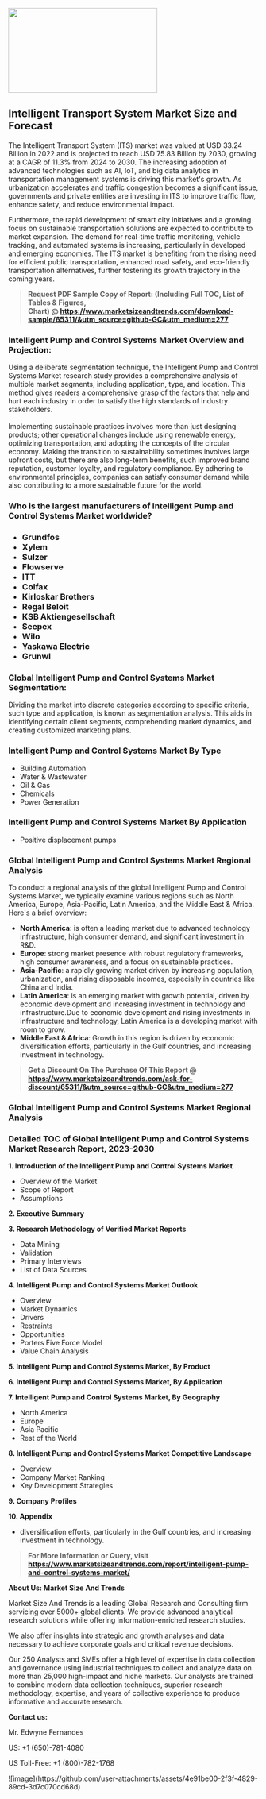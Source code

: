 <p><img class="alignnone size-medium wp-image-20088" src="https://ffe5etoiles.com/wp-content/uploads/2024/12/MST1-300x171.png" alt="" width="300" height="171" /></p><h2>Intelligent Transport System Market Size and Forecast</h2><p>The Intelligent Transport System (ITS) market was valued at USD 33.24 Billion in 2022 and is projected to reach USD 75.83 Billion by 2030, growing at a CAGR of 11.3% from 2024 to 2030. The increasing adoption of advanced technologies such as AI, IoT, and big data analytics in transportation management systems is driving this market's growth. As urbanization accelerates and traffic congestion becomes a significant issue, governments and private entities are investing in ITS to improve traffic flow, enhance safety, and reduce environmental impact.</p><p>Furthermore, the rapid development of smart city initiatives and a growing focus on sustainable transportation solutions are expected to contribute to market expansion. The demand for real-time traffic monitoring, vehicle tracking, and automated systems is increasing, particularly in developed and emerging economies. The ITS market is benefiting from the rising need for efficient public transportation, enhanced road safety, and eco-friendly transportation alternatives, further fostering its growth trajectory in the coming years.</p></p><blockquote id="" class=""><strong>Request PDF Sample Copy of Report: (Including Full TOC, List of Tables &amp; Figures, Chart)&nbsp;@&nbsp;<strong><a href="https://www.marketsizeandtrends.com/download-sample/65311/&utm_source=github-GC&utm_medium=277" target="_blank">https://www.marketsizeandtrends.com/download-sample/65311/&utm_source=github-GC&utm_medium=277</a></strong></strong></blockquote><h3 id="" class="">Intelligent Pump and Control Systems Market&nbsp;Overview and Projection:</h3><p id="" class="">Using a deliberate segmentation technique, the Intelligent Pump and Control Systems Market research study provides a comprehensive analysis of multiple market segments, including application, type, and location. This method gives readers a comprehensive grasp of the factors that help and hurt each industry in order to satisfy the high standards of industry stakeholders. <br /> <br />Implementing sustainable practices involves more than just designing products; other operational changes include using renewable energy, optimizing transportation, and adopting the concepts of the circular economy. Making the transition to sustainability sometimes involves large upfront costs, but there are also long-term benefits, such improved brand reputation, customer loyalty, and regulatory compliance. By adhering to environmental principles, companies can satisfy consumer demand while also contributing to a more sustainable future for the world.</p><h3 id="" class="">Who is the largest manufacturers of&nbsp;Intelligent Pump and Control Systems Market worldwide?</h3><h3 class=""><p><ul><li>Grundfos </li><li> Xylem </li><li> Sulzer </li><li> Flowserve </li><li> ITT </li><li> Colfax </li><li> Kirloskar Brothers </li><li> Regal Beloit </li><li> KSB Aktiengesellschaft </li><li> Seepex </li><li> Wilo </li><li> Yaskawa Electric </li><li> Grunwl</li></ul></p></h3><h3 id="" class="">Global&nbsp;Intelligent Pump and Control Systems Market Segmentation:</h3><p id="" class="">Dividing the market into discrete categories according to specific criteria, such type and application, is known as segmentation analysis. This aids in identifying certain client segments, comprehending market dynamics, and creating customized marketing plans.</p><h3 id="" class="">Intelligent Pump and Control Systems Market&nbsp;By Type</h3><p><p><ul><li>Building Automation </li><li> Water & Wastewater </li><li> Oil & Gas </li><li> Chemicals </li><li> Power Generation</p></li></ul></p></p><h3 id="" class="">Intelligent Pump and Control Systems Market&nbsp;By Application</h3><p class=""><p><ul><li>Positive displacement pumps</li></ul></p></p><h3 id="" class="">Global Intelligent Pump and Control Systems Market Regional Analysis</h3><p id="" class="">To conduct a regional analysis of the global Intelligent Pump and Control Systems Market, we typically examine various regions such as North America, Europe, Asia-Pacific, Latin America, and the Middle East &amp; Africa. Here's a brief overview:</p><ul><li><strong>North America</strong>: is often a leading market due to advanced technology infrastructure, high consumer demand, and significant investment in R&amp;D.</li><li><strong>Europe</strong>: strong market presence with robust regulatory frameworks, high consumer awareness, and a focus on sustainable practices.</li><li><strong>Asia-Pacific</strong>: a rapidly growing market driven by increasing population, urbanization, and rising disposable incomes, especially in countries like China and India.</li><li><strong>Latin America</strong>: is an emerging market with growth potential, driven by economic development and increasing investment in technology and infrastructure.Due to economic development and rising investments in infrastructure and technology, Latin America is a developing market with room to grow.</li><li><strong>Middle East &amp; Africa</strong>: Growth in this region is driven by economic diversification efforts, particularly in the Gulf countries, and increasing investment in technology.</li></ul><blockquote id="" class=""><strong>Get a Discount On The Purchase Of This Report @ <strong><a href="https://www.marketsizeandtrends.com/ask-for-discount/65311/&utm_source=github-GC&utm_medium=277" target="_blank">https://www.marketsizeandtrends.com/ask-for-discount/65311/&utm_source=github-GC&utm_medium=277</a></strong></strong></blockquote><h3 id="" class="">Global Intelligent Pump and Control Systems Market Regional Analysis</h3><h3 id="" class="">Detailed TOC of Global Intelligent Pump and Control Systems Market Research Report, 2023-2030</h3><p id="" class=""><strong>1. Introduction of the Intelligent Pump and Control Systems Market</strong></p><ul><li>Overview of the Market</li><li>Scope of Report</li><li>Assumptions</li></ul><p id="" class=""><strong>2. Executive Summary</strong></p><p id="" class=""><strong>3. Research Methodology of Verified Market Reports</strong></p><ul><li>Data Mining</li><li>Validation</li><li>Primary Interviews</li><li>List of Data Sources</li></ul><p id="" class=""><strong>4. Intelligent Pump and Control Systems Market Outlook</strong></p><ul><li>Overview</li><li>Market Dynamics</li><li>Drivers</li><li>Restraints</li><li>Opportunities</li><li>Porters Five Force Model</li><li>Value Chain Analysis</li></ul><p id="" class=""><strong>5. Intelligent Pump and Control Systems Market, By Product</strong></p><p id="" class=""><strong>6. Intelligent Pump and Control Systems Market, By Application</strong></p><p id="" class=""><strong>7. Intelligent Pump and Control Systems Market, By Geography</strong></p><ul><li>North America</li><li>Europe</li><li>Asia Pacific</li><li>Rest of the World</li></ul><p id="" class=""><strong>8. Intelligent Pump and Control Systems Market Competitive Landscape</strong></p><ul><li>Overview</li><li>Company Market Ranking</li><li>Key Development Strategies</li></ul><p id="" class=""><strong>9. Company Profiles</strong></p><p id="" class=""><strong>10. Appendix</strong></p><ul><li>diversification efforts, particularly in the Gulf countries, and increasing investment in technology.</li></ul><blockquote id="" class=""><strong>For More Information or Query, visit <strong><strong><a href="https://www.marketsizeandtrends.com/report/intelligent-pump-and-control-systems-market/" target="_blank">https://www.marketsizeandtrends.com/report/intelligent-pump-and-control-systems-market/</a></strong></strong></strong></blockquote><p id="" class=""><strong>About Us: Market Size And Trends</strong></p><p id="" class="">Market Size And Trends is a leading Global Research and Consulting firm servicing over 5000+ global clients. We provide advanced analytical research solutions while offering information-enriched research studies.</p><p id="" class="">We also offer insights into strategic and growth analyses and data necessary to achieve corporate goals and critical revenue decisions.</p><p id="" class="">Our 250 Analysts and SMEs offer a high level of expertise in data collection and governance using industrial techniques to collect and analyze data on more than 25,000 high-impact and niche markets. Our analysts are trained to combine modern data collection techniques, superior research methodology, expertise, and years of collective experience to produce informative and accurate research.</p><p id="" class=""><strong>Contact us:</strong></p><p id="" class="">Mr. Edwyne Fernandes</p><p id="" class="">US: +1 (650)-781-4080</p><p id="" class="">US Toll-Free: +1 (800)-782-1768</p>
![image](https://github.com/user-attachments/assets/4e91be00-2f3f-4829-89cd-3d7c070cd68d)
